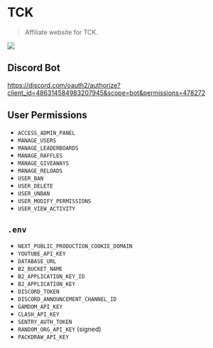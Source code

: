 # TCK
> Affiliate website for TCK.

![](https://wakatime.com/badge/user/6b7d9181-edde-4a25-857c-e7101bfee7ea/project/37e24fb3-b1db-4114-a105-eb5412ae4287.svg?style=for-the-badge)

## Discord Bot
https://discord.com/oauth2/authorize?client_id=486314584983207945&scope=bot&permissions=478272

## User Permissions
- `ACCESS_ADMIN_PANEL`
- `MANAGE_USERS`
- `MANAGE_LEADERBOARDS`
- `MANAGE_RAFFLES`
- `MANAGE_GIVEAWAYS`
- `MANAGE_RELOADS`
- `USER_BAN`
- `USER_DELETE`
- `USER_UNBAN`
- `USER_MODIFY_PERMISSIONS`
- `USER_VIEW_ACTIVITY`

## `.env`
- `NEXT_PUBLIC_PRODUCTION_COOKIE_DOMAIN`
- `YOUTUBE_API_KEY`
- `DATABASE_URL`
- `B2_BUCKET_NAME`
- `B2_APPLICATION_KEY_ID`
- `B2_APPLICATION_KEY`
- `DISCORD_TOKEN`
- `DISCORD_ANNOUNCEMENT_CHANNEL_ID`
- `GAMDOM_API_KEY`
- `CLASH_API_KEY`
- `SENTRY_AUTH_TOKEN`
- `RANDOM_ORG_API_KEY` (signed)
- `PACKDRAW_API_KEY`